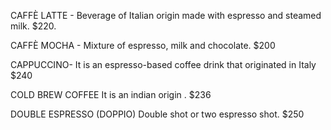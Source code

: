 

CAFFÈ LATTE - 
Beverage of Italian origin made with espresso and steamed milk.
$220.

CAFFÈ MOCHA - 
Mixture of espresso, milk and chocolate.
$200

CAPPUCCINO-
It is an espresso-based coffee drink that originated in Italy
$240
 
COLD BREW COFFEE
It is an indian origin .
$236

DOUBLE ESPRESSO (DOPPIO)
 Double shot or two espresso shot.
 $250
